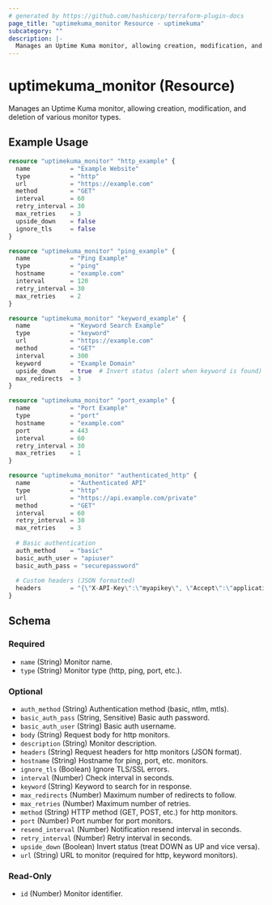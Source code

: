 ```yaml
---
# generated by https://github.com/hashicorp/terraform-plugin-docs
page_title: "uptimekuma_monitor Resource - uptimekuma"
subcategory: ""
description: |-
  Manages an Uptime Kuma monitor, allowing creation, modification, and deletion of various monitor types.
---
```


# uptimekuma_monitor (Resource)

Manages an Uptime Kuma monitor, allowing creation, modification, and deletion of various monitor types.

## Example Usage

```terraform
resource "uptimekuma_monitor" "http_example" {
  name           = "Example Website"
  type           = "http"
  url            = "https://example.com"
  method         = "GET"
  interval       = 60
  retry_interval = 30
  max_retries    = 3
  upside_down    = false
  ignore_tls     = false
}

resource "uptimekuma_monitor" "ping_example" {
  name           = "Ping Example"
  type           = "ping"
  hostname       = "example.com"
  interval       = 120
  retry_interval = 30
  max_retries    = 2
}

resource "uptimekuma_monitor" "keyword_example" {
  name           = "Keyword Search Example"
  type           = "keyword"
  url            = "https://example.com"
  method         = "GET"
  interval       = 300
  keyword        = "Example Domain"
  upside_down    = true  # Invert status (alert when keyword is found)
  max_redirects  = 3
}

resource "uptimekuma_monitor" "port_example" {
  name           = "Port Example"
  type           = "port"
  hostname       = "example.com"
  port           = 443
  interval       = 60
  retry_interval = 30
  max_retries    = 1
}

resource "uptimekuma_monitor" "authenticated_http" {
  name           = "Authenticated API"
  type           = "http"
  url            = "https://api.example.com/private"
  method         = "GET"
  interval       = 60
  retry_interval = 30
  max_retries    = 3
  
  # Basic authentication
  auth_method    = "basic"
  basic_auth_user = "apiuser"
  basic_auth_pass = "securepassword"
  
  # Custom headers (JSON formatted)
  headers        = "{\"X-API-Key\":\"myapikey\", \"Accept\":\"application/json\"}"
}
```

<!-- schema generated by tfplugindocs -->
## Schema

### Required

- `name` (String) Monitor name.
- `type` (String) Monitor type (http, ping, port, etc.).

### Optional

- `auth_method` (String) Authentication method (basic, ntlm, mtls).
- `basic_auth_pass` (String, Sensitive) Basic auth password.
- `basic_auth_user` (String) Basic auth username.
- `body` (String) Request body for http monitors.
- `description` (String) Monitor description.
- `headers` (String) Request headers for http monitors (JSON format).
- `hostname` (String) Hostname for ping, port, etc. monitors.
- `ignore_tls` (Boolean) Ignore TLS/SSL errors.
- `interval` (Number) Check interval in seconds.
- `keyword` (String) Keyword to search for in response.
- `max_redirects` (Number) Maximum number of redirects to follow.
- `max_retries` (Number) Maximum number of retries.
- `method` (String) HTTP method (GET, POST, etc.) for http monitors.
- `port` (Number) Port number for port monitors.
- `resend_interval` (Number) Notification resend interval in seconds.
- `retry_interval` (Number) Retry interval in seconds.
- `upside_down` (Boolean) Invert status (treat DOWN as UP and vice versa).
- `url` (String) URL to monitor (required for http, keyword monitors).

### Read-Only

- `id` (Number) Monitor identifier.
